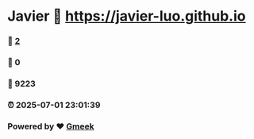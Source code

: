 # Javier :link: https://javier-luo.github.io 
### :page_facing_up: [2](https://javier-luo.github.io/tag.html) 
### :speech_balloon: 0 
### :hibiscus: 9223 
### :alarm_clock: 2025-07-01 23:01:39 
### Powered by :heart: [Gmeek](https://github.com/Meekdai/Gmeek)
